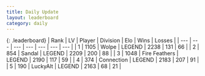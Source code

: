 ```yaml
---
title: Daily Update
layout: leaderboard
category: daily
---
```


{: .leaderboard}
| Rank | LV | Player | Division | Elo | Wins | Losses |
| --- | --- | --- | --- | --- | --- | --- |
| <span data-change="1">1</span> | 1105 | <span title="ID: 204953">Wolpe</span> | LEGEND | <span data-change="15">2238</span> | <span data-change="6">131</span> | <span data-change="1">66</span> |
| <span data-change="-1">2</span> | 854 | <span title="ID: 315148">Sandal</span> | LEGEND | <span data-change="-19">2209</span> | <span data-change="13">200</span> | <span data-change="7">88</span> |
| <span data-change="2">3</span> | 1048 | <span title="ID: 357425">Fire Feathers</span> | LEGEND | <span data-change="29">2190</span> | <span data-change="5">117</span> | <span data-change="0">59</span> |
| <span data-change="-1">4</span> | 374 | <span title="ID: 539711">Connection</span> | LEGEND | <span data-change="2">2183</span> | <span data-change="27">207</span> | <span data-change="13">91</span> |
| <span data-change="-1">5</span> | 190 | <span title="ID: 512212">LuckyAlt</span> | LEGEND | <span data-change="0">2163</span> | <span data-change="0">68</span> | <span data-change="0">21</span> |